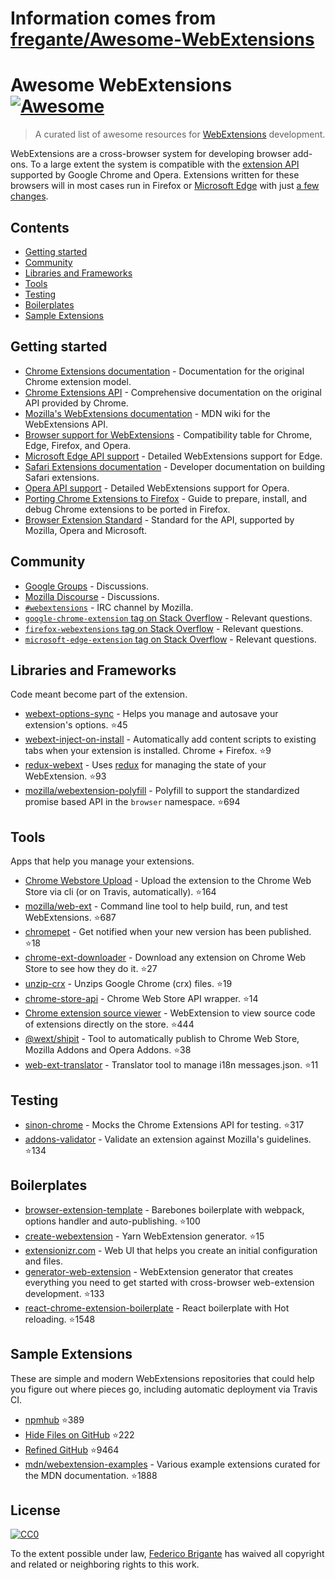 # Information comes from [fregante/Awesome-WebExtensions](https://github.com/fregante/Awesome-WebExtensions)
# Awesome WebExtensions [![Awesome](https://awesome.re/badge.svg)](https://awesome.re)

> A curated list of awesome resources for [WebExtensions](https://developer.mozilla.org/en-US/Add-ons/WebExtensions) development.

WebExtensions are a cross-browser system for developing browser add-ons. To a large extent the system is compatible with the [extension API](https://developer.chrome.com/extensions) supported by Google Chrome and Opera. Extensions written for these browsers will in most cases run in Firefox or [Microsoft Edge](https://developer.microsoft.com/en-us/microsoft-edge/platform/documentation/extensions/) with just [a few changes](https://developer.mozilla.org/en-US/Add-ons/WebExtensions/Porting_a_Google_Chrome_extension).

## Contents

- [Getting started](#getting-started)
- [Community](#community)
- [Libraries and Frameworks](#libraries-and-frameworks)
- [Tools](#tools)
- [Testing](#testing)
- [Boilerplates](#boilerplates)
- [Sample Extensions](#sample-extensions)

## Getting started

- [Chrome Extensions documentation](https://developer.chrome.com/extensions) - Documentation for the original Chrome extension model.
- [Chrome Extensions API](https://developer.chrome.com/extensions/api_index) - Comprehensive documentation on the original API provided by Chrome.
- [Mozilla's WebExtensions documentation](https://developer.mozilla.org/en-US/Add-ons/WebExtensions) - MDN wiki for the WebExtensions API.
- [Browser support for WebExtensions](https://developer.mozilla.org/en-US/Add-ons/WebExtensions/Browser_support_for_JavaScript_APIs) - Compatibility table for Chrome, Edge, Firefox, and Opera.
- [Microsoft Edge API support](https://docs.microsoft.com/en-us/microsoft-edge/extensions/api-support/extension-api-roadmap) - Detailed WebExtensions support for Edge.
- [Safari Extensions documentation](https://developer.apple.com/safari/extensions/) - Developer documentation on building Safari extensions.
- [Opera API support](https://dev.opera.com/extensions/apis/) - Detailed WebExtensions support for Opera.
- [Porting Chrome Extensions to Firefox](https://hacks.mozilla.org/2015/10/porting-chrome-extensions-to-firefox-with-webextensions/) - Guide to prepare, install, and debug Chrome extensions to be ported in Firefox.
- [Browser Extension Standard](https://browserext.github.io/browserext/) - Standard for the API, supported by Mozilla, Opera and Microsoft.

## Community

- [Google Groups](https://groups.google.com/a/chromium.org/forum/#!forum/chromium-extensions) - Discussions.
- [Mozilla Discourse](https://discourse.mozilla.org/c/add-ons) - Discussions.
- [`#webextensions`](https://wiki.mozilla.org/IRC) - IRC channel by Mozilla.
- [`google-chrome-extension` tag on Stack Overflow](https://stackoverflow.com/questions/tagged/google-chrome-extension) - Relevant questions.
- [`firefox-webextensions` tag on Stack Overflow](https://stackoverflow.com/questions/tagged/firefox-webextensions) - Relevant questions.
- [`microsoft-edge-extension` tag on Stack Overflow](https://stackoverflow.com/questions/tagged/microsoft-edge-extension) - Relevant questions.

## Libraries and Frameworks

Code meant become part of the extension.

- [webext-options-sync](https://github.com/fregante/webext-options-sync) - Helps you manage and autosave your extension's options. :star:45
- [webext-inject-on-install](https://github.com/fregante/webext-inject-on-install) - Automatically add content scripts to existing tabs when your extension is installed. Chrome + Firefox. :star:9
- [redux-webext](https://github.com/ivantsov/redux-webext) - Uses [redux](https://github.com/reactjs/redux) for managing the state of your WebExtension. :star:93
- [mozilla/webextension-polyfill](https://github.com/mozilla/webextension-polyfill) - Polyfill to support the standardized promise based API in the `browser` namespace. :star:694

## Tools

Apps that help you manage your extensions.

- [Chrome Webstore Upload](https://github.com/DrewML/chrome-webstore-upload-cli) - Upload the extension to the Chrome Web Store via cli (or on Travis, automatically). :star:164
- [mozilla/web-ext](https://github.com/mozilla/web-ext) - Command line tool to help build, run, and test WebExtensions. :star:687
- [chromepet](https://github.com/ZenHubIO/chromepet) - Get notified when your new version has been published. :star:18
- [chrome-ext-downloader](https://github.com/jiripospisil/chrome-ext-downloader) - Download any extension on Chrome Web Store to see how they do it. :star:27
- [unzip-crx](https://github.com/peerigon/unzip-crx) - Unzips Google Chrome (crx) files. :star:19
- [chrome-store-api](https://github.com/acvetkov/chrome-store-api) - Chrome Web Store API wrapper. :star:14
- [Chrome extension source viewer](https://github.com/Rob--W/crxviewer) - WebExtension to view source code of extensions directly on the store. :star:444
- [@wext/shipit](https://github.com/LinusU/wext-shipit) - Tool to automatically publish to Chrome Web Store, Mozilla Addons and Opera Addons. :star:38
- [web-ext-translator](https://github.com/Lusito/web-ext-translator) - Translator tool to manage i18n messages.json. :star:11

## Testing

- [sinon-chrome](https://github.com/acvetkov/sinon-chrome) - Mocks the Chrome Extensions API for testing. :star:317
- [addons-validator](https://github.com/mozilla/addons-validator) - Validate an extension against Mozilla's guidelines. :star:134

## Boilerplates

- [browser-extension-template](https://github.com/notlmn/browser-extension-template) - Barebones boilerplate with webpack, options handler and auto-publishing. :star:100
- [create-webextension](https://github.com/rpl/create-webextension) - Yarn WebExtension generator. :star:15
- [extensionizr.com](https://extensionizr.com) - Web UI that helps you create an initial configuration and files.
- [generator-web-extension](https://github.com/HaNdTriX/generator-web-extension) - WebExtension generator that creates everything you need to get started with cross-browser web-extension development. :star:133
- [react-chrome-extension-boilerplate](https://github.com/jhen0409/react-chrome-extension-boilerplate) - React boilerplate with Hot reloading. :star:1548

## Sample Extensions

These are simple and modern WebExtensions repositories that could help you figure out where pieces go, including automatic deployment via Travis CI.

- [npmhub](https://github.com/npmhub/npmhub) :star:389
- [Hide Files on GitHub](https://github.com/sindresorhus/hide-files-on-github) :star:222
- [Refined GitHub](https://github.com/sindresorhus/refined-github) :star:9464
- [mdn/webextension-examples](https://github.com/mdn/webextensions-examples) - Various example extensions curated for the MDN documentation. :star:1888

## License

[![CC0](https://mirrors.creativecommons.org/presskit/buttons/88x31/svg/cc-zero.svg)](https://creativecommons.org/publicdomain/zero/1.0/)

To the extent possible under law, [Federico Brigante](https://bfred.it) has waived all copyright and related or neighboring rights to this work.

